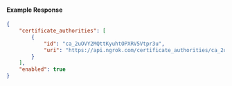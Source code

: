 <!-- Code generated for API Clients. DO NOT EDIT. -->

#### Example Response

```json
{
	"certificate_authorities": [
		{
			"id": "ca_2uOVY2MQttKyuhtOPXRV5Vtpr3u",
			"uri": "https://api.ngrok.com/certificate_authorities/ca_2uOVY2MQttKyuhtOPXRV5Vtpr3u"
		}
	],
	"enabled": true
}
```
